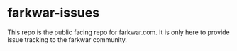 # farkwar-issues
This repo is the public facing repo for farkwar.com. It is only here to provide issue tracking to the farkwar community.
